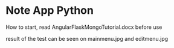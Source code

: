 # Note App Python

How to start, read AngularFlaskMongoTutorial.docx before use

result of the test can be seen on mainmenu.jpg and editmenu.jpg
